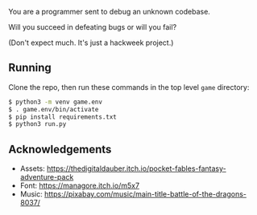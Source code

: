 You are a programmer sent to debug an unknown codebase.

Will you succeed in defeating bugs or will you fail?

(Don't expect much. It's just a hackweek project.)

## Running

Clone the repo, then run these commands in the top level `game` directory:

```sh
$ python3 -m venv game.env
$ . game.env/bin/activate
$ pip install requirements.txt
$ python3 run.py
```

## Acknowledgements

- Assets: https://thedigitaldauber.itch.io/pocket-fables-fantasy-adventure-pack
- Font: https://managore.itch.io/m5x7
- Music: https://pixabay.com/music/main-title-battle-of-the-dragons-8037/
